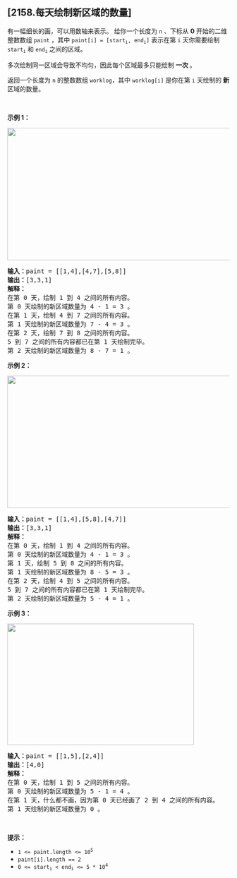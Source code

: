 ## [2158.每天绘制新区域的数量]
<p>有一幅细长的画，可以用数轴来表示。 给你一个长度为 <code>n</code> 、下标从 <strong>0</strong> 开始的二维整数数组 <code>paint</code> ，其中 <code>paint[i] = [start<sub>i</sub>, end<sub>i</sub>]</code> 表示在第 <code>i</code> 天你需要绘制 <code>start<sub>i</sub></code>&nbsp;和 <code>end<sub>i</sub></code>&nbsp;之间的区域。</p>

<p>多次绘制同一区域会导致不均匀，因此每个区域最多只能绘制 <strong>一次 </strong>。</p>

<p>返回一个长度为 <code>n</code> 的整数数组 <code>worklog</code>，其中 <code>worklog[i]</code> 是你在第 <code>i</code> 天绘制的<strong> 新 </strong>区域的数量。</p>

<p>&nbsp;</p>

<p><strong>示例 1：</strong></p>
<img src="https://assets.leetcode.com/uploads/2022/02/01/screenshot-2022-02-01-at-17-16-16-diagram-drawio-diagrams-net.png" style="height: 300px; width: 620px;" />
<pre>
<strong>输入：</strong>paint = [[1,4],[4,7],[5,8]]
<strong>输出：</strong>[3,3,1]
<strong>解释：
</strong>在第 0 天，绘制 1 到 4 之间的所有内容。
第 0 天绘制的新区域数量为 4 - 1 = 3 。
在第 1 天，绘制 4 到 7 之间的所有内容。
第 1 天绘制的新区域数量为 7 - 4 = 3 。
在第 2 天，绘制 7 到 8 之间的所有内容。
5 到 7 之间的所有内容都已在第 1 天绘制完毕。
第 2 天绘制的新区域数量为 8 - 7 = 1 。
</pre>

<p><strong>示例&nbsp;2：</strong></p>
<img src="https://assets.leetcode.com/uploads/2022/02/01/screenshot-2022-02-01-at-17-17-45-diagram-drawio-diagrams-net.png" style="width: 604px; height: 300px;" />
<pre>
<strong>输入：</strong>paint = [[1,4],[5,8],[4,7]]
<strong>输出：</strong>[3,3,1]
<strong>解释：</strong>
在第 0 天，绘制 1 到 4 之间的所有内容。
第 0 天绘制的新区域数量为 4 - 1 = 3 。
第 1 天，绘制 5 到 8 之间的所有内容。
第 1 天绘制的新区域数量为 8 - 5 = 3 。
在第 2 天，绘制 4 到 5 之间的所有内容。
5 到 7 之间的所有内容都已在第 1 天绘制完毕。
第 2 天绘制的新区域数量为 5 - 4 = 1 。
</pre>

<p><strong>示例&nbsp;3：</strong></p>
<img src="https://assets.leetcode.com/uploads/2022/02/01/screenshot-2022-02-01-at-17-19-49-diagram-drawio-diagrams-net.png" style="width: 423px; height: 275px;" />
<pre>
<strong>输入：</strong>paint = [[1,5],[2,4]]
<strong>输出：</strong>[4,0]
<strong>解释：</strong>
在第 0 天，绘制 1 到 5 之间的所有内容。
第 0 天绘制的新区域数量为 5 - 1 = 4 。
在第 1 天，什么都不画，因为第 0 天已经画了 2 到 4 之间的所有内容。
第 1 天绘制的新区域数量为 0 。
</pre>

<p>&nbsp;</p>

<p><strong>提示：</strong></p>

<ul>
	<li><code>1 &lt;= paint.length &lt;= 10<sup>5</sup></code></li>
	<li><code>paint[i].length == 2</code></li>
	<li><code>0 &lt;= start<sub>i</sub> &lt; end<sub>i</sub> &lt;= 5 * 10<sup>4</sup></code></li>
</ul>
